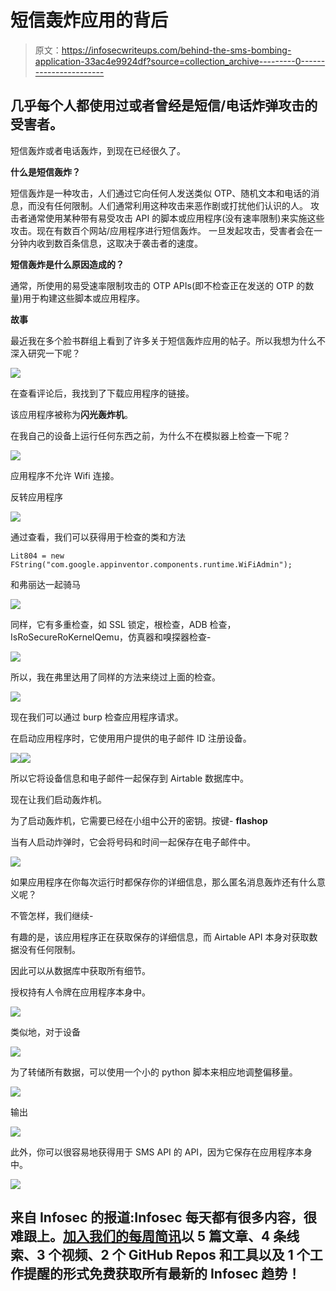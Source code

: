 # 短信轰炸应用的背后

> 原文：<https://infosecwriteups.com/behind-the-sms-bombing-application-33ac4e9924df?source=collection_archive---------0----------------------->

## 几乎每个人都使用过或者曾经是短信/电话炸弹攻击的受害者。

短信轰炸或者电话轰炸，到现在已经很久了。

**什么是短信轰炸？**

短信轰炸是一种攻击，人们通过它向任何人发送类似 OTP、随机文本和电话的消息，而没有任何限制。人们通常利用这种攻击来恶作剧或打扰他们认识的人。
攻击者通常使用某种带有易受攻击 API 的脚本或应用程序(没有速率限制)来实施这些攻击。现在有数百个网站/应用程序进行短信轰炸。
一旦发起攻击，受害者会在一分钟内收到数百条信息，这取决于袭击者的速度。

**短信轰炸是什么原因造成的？**

通常，所使用的易受速率限制攻击的 OTP APIs(即不检查正在发送的 OTP 的数量)用于构建这些脚本或应用程序。

**故事**

最近我在多个脸书群组上看到了许多关于短信轰炸应用的帖子。所以我想为什么不深入研究一下呢？

![](img/a44899724815928132cead6ff01e55a7.png)

在查看评论后，我找到了下载应用程序的链接。

该应用程序被称为**闪光轰炸机**。

在我自己的设备上运行任何东西之前，为什么不在模拟器上检查一下呢？

![](img/fcae241beb28dfa073f41e87ae02009e.png)

应用程序不允许 Wifi 连接。

反转应用程序

![](img/ccb5066b0c3cb54f393987cc9519215d.png)

通过查看，我们可以获得用于检查的类和方法

```
Lit804 = new FString("com.google.appinventor.components.runtime.WiFiAdmin");
```

和弗丽达一起骑马

![](img/e90b8c8462f954d26669c53b1f4a122b.png)

同样，它有多重检查，如 SSL 锁定，根检查，ADB 检查，IsRoSecureRoKernelQemu，仿真器和嗅探器检查-

![](img/3e98876aa7a36c838cbeb9e5a5919d6f.png)

所以，我在弗里达用了同样的方法来绕过上面的检查。

![](img/ad6a4fe9dd3a5e02c9eb919e4da847ef.png)

现在我们可以通过 burp 检查应用程序请求。

在启动应用程序时，它使用用户提供的电子邮件 ID 注册设备。

![](img/365a8f1f4b6f85c134468ae7fb07e8e9.png)![](img/33a343086d4e68325d70589ca36d1bf8.png)

所以它将设备信息和电子邮件一起保存到 Airtable 数据库中。

现在让我们启动轰炸机。

为了启动轰炸机，它需要已经在小组中公开的密钥。按键- **flashop**

当有人启动炸弹时，它会将号码和时间一起保存在电子邮件中。

![](img/c401813cbe61bae026b1dd3daee236dd.png)

如果应用程序在你每次运行时都保存你的详细信息，那么匿名消息轰炸还有什么意义呢？

不管怎样，我们继续-

有趣的是，该应用程序正在获取保存的详细信息，而 Airtable API 本身对获取数据没有任何限制。

因此可以从数据库中获取所有细节。

授权持有人令牌在应用程序本身中。

![](img/3034816df17e6a27e457c4586bec53ed.png)

类似地，对于设备

![](img/6ef059c574664fdbdd6faa8f3984bfce.png)

为了转储所有数据，可以使用一个小的 python 脚本来相应地调整偏移量。

![](img/1f26dd20d4d6e2894b7f14f79309aafc.png)

输出

![](img/0837618270d7819af38b434d58229e85.png)

此外，你可以很容易地获得用于 SMS API 的 API，因为它保存在应用程序本身中。

![](img/082c5d542db95a277dc71d514b46b8c6.png)

## 来自 Infosec 的报道:Infosec 每天都有很多内容，很难跟上。[加入我们的每周简讯](https://weekly.infosecwriteups.com/)以 5 篇文章、4 条线索、3 个视频、2 个 GitHub Repos 和工具以及 1 个工作提醒的形式免费获取所有最新的 Infosec 趋势！